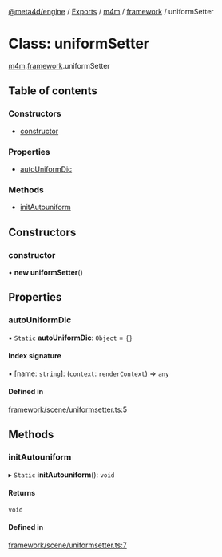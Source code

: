 [@meta4d/engine](../README.md) / [Exports](../modules.md) / [m4m](../modules/m4m.md) / [framework](../modules/m4m.framework.md) / uniformSetter

# Class: uniformSetter

[m4m](../modules/m4m.md).[framework](../modules/m4m.framework.md).uniformSetter

## Table of contents

### Constructors

- [constructor](m4m.framework.uniformSetter.md#constructor)

### Properties

- [autoUniformDic](m4m.framework.uniformSetter.md#autouniformdic)

### Methods

- [initAutouniform](m4m.framework.uniformSetter.md#initautouniform)

## Constructors

### constructor

• **new uniformSetter**()

## Properties

### autoUniformDic

▪ `Static` **autoUniformDic**: `Object` = `{}`

#### Index signature

▪ [name: `string`]: (`context`: `renderContext`) => `any`

#### Defined in

[framework/scene/uniformsetter.ts:5](https://github.com/meta4d-me/meta4d-engine/blob/cf6bfe6/src/framework/scene/uniformsetter.ts#L5)

## Methods

### initAutouniform

▸ `Static` **initAutouniform**(): `void`

#### Returns

`void`

#### Defined in

[framework/scene/uniformsetter.ts:7](https://github.com/meta4d-me/meta4d-engine/blob/cf6bfe6/src/framework/scene/uniformsetter.ts#L7)
